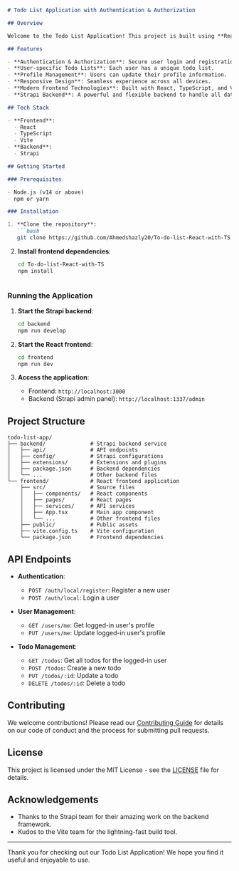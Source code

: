 
```markdown
# Todo List Application with Authentication & Authorization

## Overview

Welcome to the Todo List Application! This project is built using **React**, **TypeScript**, **Vite**, and **Strapi** as the backend service. It features robust authentication and authorization mechanisms, allowing each user to have their own personalized page where they can manage their tasks and edit their personal information such as name, email, and other details.

## Features

- **Authentication & Authorization**: Secure user login and registration using JWT.
- **User-specific Todo Lists**: Each user has a unique todo list.
- **Profile Management**: Users can update their profile information.
- **Responsive Design**: Seamless experience across all devices.
- **Modern Frontend Technologies**: Built with React, TypeScript, and Vite for a fast and efficient development experience.
- **Strapi Backend**: A powerful and flexible backend to handle all data operations.

## Tech Stack

- **Frontend**:
  - React
  - TypeScript
  - Vite
- **Backend**:
  - Strapi

## Getting Started

### Prerequisites

- Node.js (v14 or above)
- npm or yarn

### Installation

1. **Clone the repository**:
   ```bash
   git clone https://github.com/Ahmedshazly20/To-do-list-React-with-TS.git
   ```

2. **Install frontend dependencies**:
   ```bash
   cd To-do-list-React-with-TS
   npm install
   ```


   ```

### Running the Application

1. **Start the Strapi backend**:
   ```bash
   cd backend
   npm run develop
   ```

2. **Start the React frontend**:
   ```bash
   cd frontend
   npm run dev
   ```

3. **Access the application**:
   - Frontend: `http://localhost:3000`
   - Backend (Strapi admin panel): `http://localhost:1337/admin`

## Project Structure

```
todo-list-app/
├── backend/              # Strapi backend service
│   ├── api/              # API endpoints
│   ├── config/           # Strapi configurations
│   ├── extensions/       # Extensions and plugins
│   ├── package.json      # Backend dependencies
│   └── ...               # Other backend files
└── frontend/             # React frontend application
    ├── src/              # Source files
    │   ├── components/   # React components
    │   ├── pages/        # React pages
    │   ├── services/     # API services
    │   ├── App.tsx       # Main app component
    │   └── ...           # Other frontend files
    ├── public/           # Public assets
    ├── vite.config.ts    # Vite configuration
    └── package.json      # Frontend dependencies
```

## API Endpoints

- **Authentication**:
  - `POST /auth/local/register`: Register a new user
  - `POST /auth/local`: Login a user

- **User Management**:
  - `GET /users/me`: Get logged-in user's profile
  - `PUT /users/me`: Update logged-in user's profile

- **Todo Management**:
  - `GET /todos`: Get all todos for the logged-in user
  - `POST /todos`: Create a new todo
  - `PUT /todos/:id`: Update a todo
  - `DELETE /todos/:id`: Delete a todo

## Contributing

We welcome contributions! Please read our [Contributing Guide](CONTRIBUTING.md) for details on our code of conduct and the process for submitting pull requests.

## License

This project is licensed under the MIT License - see the [LICENSE](LICENSE) file for details.

## Acknowledgements

- Thanks to the Strapi team for their amazing work on the backend framework.
- Kudos to the Vite team for the lightning-fast build tool.

---

Thank you for checking out our Todo List Application! We hope you find it useful and enjoyable to use.
```

